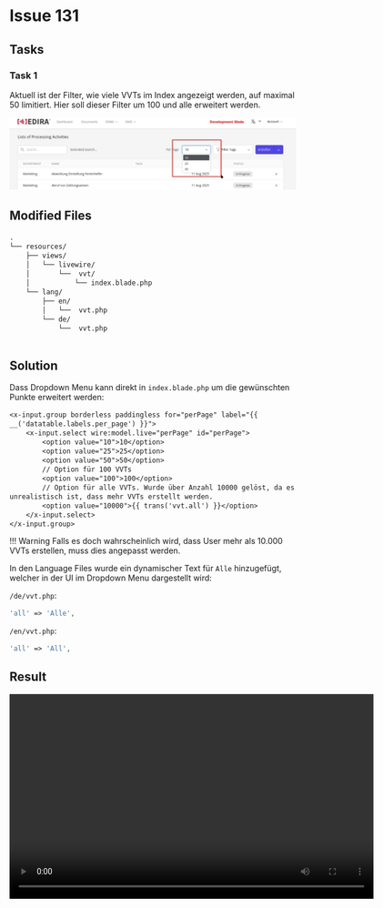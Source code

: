# Issue 131

## Tasks

### Task 1

Aktuell ist der Filter, wie viele VVTs im Index angezeigt werden, auf maximal 50 limitiert. Hier soll dieser Filter um 100 und alle erweitert werden.

![img](../src/img/1.png)

## Modified Files

```
.
└── resources/
    ├── views/                  
    │   └── livewire/
    │       └──  vvt/
    │           └── index.blade.php  
    └── lang/
        ├── en/                  
        │   └──  vvt.php
        └── de/    
            └──  vvt.php
       
```

## Solution

Dass Dropdown Menu kann direkt in `index.blade.php` um die gewünschten Punkte erweitert werden:

```
<x-input.group borderless paddingless for="perPage" label="{{ __('datatable.labels.per_page') }}">
    <x-input.select wire:model.live="perPage" id="perPage">
        <option value="10">10</option>
        <option value="25">25</option>
        <option value="50">50</option>
        // Option für 100 VVTs
        <option value="100">100</option>   
        // Option für alle VVTs. Wurde über Anzahl 10000 gelöst, da es unrealistisch ist, dass mehr VVTs erstellt werden.
        <option value="10000">{{ trans('vvt.all') }}</option>   
    </x-input.select>
</x-input.group>

```

!!! Warning
    Falls es doch wahrscheinlich wird, dass User mehr als 10.000 VVTs erstellen, muss dies angepasst werden.

In den Language Files wurde ein dynamischer Text für `Alle` hinzugefügt, welcher in der UI im Dropdown Menu dargestellt wird:

`/de/vvt.php`:

```php
'all' => 'Alle',
```

`/en/vvt.php`:

```php
'all' => 'All',
```

## Result

<video width="640" height="360" controls>
    <source src="../src/img/1.mp4" type="video/mp4">
    Your browser does not support the video tag.
</video>